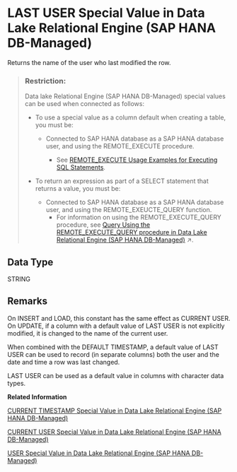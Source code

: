 <!-- loio74de36ec9d494ef5a2b4b0bf95536805 -->

# LAST USER Special Value in Data Lake Relational Engine \(SAP HANA DB-Managed\)

Returns the name of the user who last modified the row.



> ### Restriction:  
> Data lake Relational Engine \(SAP HANA DB-Managed\) special values can be used when connected as follows:
> 
> -   To use a special value as a column default when creating a table, you must be:
>     -   Connected to SAP HANA database as a SAP HANA database user, and using the REMOTE\_EXECUTE procedure.
> 
>         -   See [REMOTE\_EXECUTE Usage Examples for Executing SQL Statements](../030-sql-statements/remote-execute-usage-examples-for-executing-sql-statements-fd99ac0.md).
> 
> 
> -   To return an expression as part of a SELECT statement that returns a value, you must be:
>     -   Connected to SAP HANA database as a SAP HANA database user, and using the REMOTE\_EXEUCTE\_QUERY function.
>         -   For information on using the REMOTE\_EXECUTE\_QUERY procedure, see [Query Using the REMOTE_EXECUTE_QUERY procedure in Data Lake Relational Engine (SAP HANA DB-Managed)](https://help.sap.com/viewer/9220e7fec0fe4503b5c5a6e21d584e63/2023_1_QRC/en-US/4192f252c2af4136aebadbd1a806b139.html "Use the REMOTE_EXECUTE_QUERY procedure to execute SELECT queries on data lake Relational Engine objects without using an SAP HANA database virtual table in the query.") :arrow_upper_right:.



<a name="loio74de36ec9d494ef5a2b4b0bf95536805__section_vrg_3qr_btb"/>

## Data Type

STRING



<a name="loio74de36ec9d494ef5a2b4b0bf95536805__section_tsp_3qr_btb"/>

## Remarks

On INSERT and LOAD, this constant has the same effect as CURRENT USER. On UPDATE, if a column with a default value of LAST USER is not explicitly modified, it is changed to the name of the current user.

When combined with the DEFAULT TIMESTAMP, a default value of LAST USER can be used to record \(in separate columns\) both the user and the date and time a row was last changed.

LAST USER can be used as a default value in columns with character data types.

**Related Information**  


[CURRENT TIMESTAMP Special Value in Data Lake Relational Engine \(SAP HANA DB-Managed\)](current-timestamp-special-value-in-data-lake-relational-engine-sap-hana-db-managed-4bbfdd6.md "Combines CURRENT DATE and CURRENT TIME to form a TIMESTAMP value containing the year, month, day, hour, minute, second, and fraction of a second.")

[CURRENT USER Special Value in Data Lake Relational Engine \(SAP HANA DB-Managed\)](current-user-special-value-in-data-lake-relational-engine-sap-hana-db-managed-336e6f1.md "Returns a string that contains the user ID of the current connection.")

[USER Special Value in Data Lake Relational Engine \(SAP HANA DB-Managed\)](user-special-value-in-data-lake-relational-engine-sap-hana-db-managed-8eda34d.md "Returns a string that contains the user ID of the current connection.")

